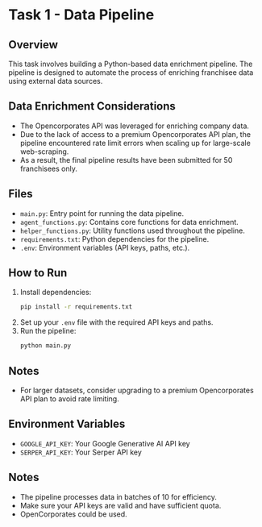 # Task 1 - Data Pipeline

## Overview
This task involves building a Python-based data enrichment pipeline. The pipeline is designed to automate the process of enriching franchisee data using external data sources.

## Data Enrichment Considerations
- The Opencorporates API was leveraged for enriching company data.
- Due to the lack of access to a premium Opencorporates API plan, the pipeline encountered rate limit errors when scaling up for large-scale web-scraping.
- As a result, the final pipeline results have been submitted for 50 franchisees only.

## Files
- `main.py`: Entry point for running the data pipeline.
- `agent_functions.py`: Contains core functions for data enrichment.
- `helper_functions.py`: Utility functions used throughout the pipeline.
- `requirements.txt`: Python dependencies for the pipeline.
- `.env`: Environment variables (API keys, paths, etc.).

## How to Run
1. Install dependencies:
   ```bash
   pip install -r requirements.txt
   ```
2. Set up your `.env` file with the required API keys and paths.
3. Run the pipeline:
   ```bash
   python main.py
   ```

## Notes
- For larger datasets, consider upgrading to a premium Opencorporates API plan to avoid rate limiting.

## Environment Variables
- `GOOGLE_API_KEY`: Your Google Generative AI API key
- `SERPER_API_KEY`: Your Serper API key

## Notes
- The pipeline processes data in batches of 10 for efficiency.
- Make sure your API keys are valid and have sufficient quota. 
- OpenCorporates could be used.
